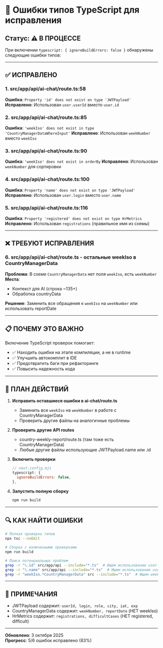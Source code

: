 # 🔧 Ошибки типов TypeScript для исправления

## Статус: ⚠️ В ПРОЦЕССЕ

При включении `typescript: { ignoreBuildErrors: false }` обнаружены следующие ошибки типов:

---

## ✅ ИСПРАВЛЕНО

### 1. src/app/api/ai-chat/route.ts:58
**Ошибка**: `Property 'id' does not exist on type 'JWTPayload'`
**Исправлено**: Использован `user.userId` вместо `user.id`

### 2. src/app/api/ai-chat/route.ts:85
**Ошибка**: `'weekIso' does not exist in type 'CountryManagerDataWhereInput'`
**Исправлено**: Использован `weekNumber` вместо `weekIso`

### 3. src/app/api/ai-chat/route.ts:90
**Ошибка**: `'weekIso' does not exist in orderBy`
**Исправлено**: Использован `weekNumber` для сортировки

### 4. src/app/api/ai-chat/route.ts:100
**Ошибка**: `Property 'name' does not exist on type 'JWTPayload'`
**Исправлено**: Использован `user.login` вместо `user.name`

### 5. src/app/api/ai-chat/route.ts:116
**Ошибка**: `Property 'registered' does not exist on type HrMetrics`
**Исправлено**: Использован `registrations` (правильное имя из схемы)

---

## ❌ ТРЕБУЮТ ИСПРАВЛЕНИЯ

### 6. src/app/api/ai-chat/route.ts - остальные weekIso в CountryManagerData
**Проблема**: В схеме `CountryManagerData` нет поля `weekIso`, есть `weekNumber`
**Места**:
- Контекст для AI (строка ~135+)
- Обработка countryData

**Решение**: Заменить все обращения к `weekIso` на `weekNumber` или использовать reportDate

---

## 📋 ПОЧЕМУ ЭТО ВАЖНО

Включение TypeScript проверок помогает:
- ✅ Находить ошибки на этапе компиляции, а не в runtime
- ✅ Улучшить автокомплит в IDE
- ✅ Предотвратить баги при рефакторинге
- ✅ Повысить надежность кода

---

## 🎯 ПЛАН ДЕЙСТВИЙ

1. **Исправить оставшиеся ошибки в ai-chat/route.ts**
   - Заменить все `weekIso` на `weekNumber` в работе с CountryManagerData
   - Проверить другие файлы на аналогичные проблемы

2. **Проверить другие API routes**
   - country-weekly-report/route.ts (там тоже есть CountryManagerData)
   - Любые другие файлы использующие JWTPayload.name или .id

3. **Включить проверки**
   ```javascript
   // next.config.mjs
   typescript: {
     ignoreBuildErrors: false,
   },
   ```

4. **Запустить полную сборку**
   ```bash
   npm run build
   ```

---

## 🔍 КАК НАЙТИ ОШИБКИ

```bash
# Полная проверка типов
npx tsc --noEmit

# Сборка с включенными проверками
npm run build

# Поиск потенциальных проблем
grep -r "\.id" src/app/api --include="*.ts"  # Ищем использование user.id
grep -r "\.name" src/app/api --include="*.ts"  # Ищем использование user.name
grep -r "weekIso.*CountryManagerData" src --include="*.ts"  # Ищем weekIso в CountryManagerData
```

---

## 📝 ПРИМЕЧАНИЯ

- JWTPayload содержит: `userId, login, role, city, iat, exp`
- CountryManagerData содержит: `weekNumber, reportDate` (НЕТ weekIso)
- HrMetrics содержит: `registrations, difficultCases` (НЕТ registered, difficult)

---

**Обновлено**: 3 октября 2025  
**Прогресс**: 5/6 ошибок исправлено (83%)


